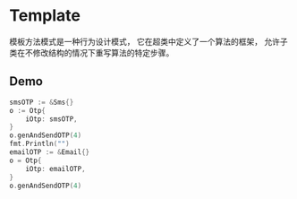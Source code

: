# Template

模板方法模式是一种行为设计模式， 它在超类中定义了一个算法的框架， 允许子类在不修改结构的情况下重写算法的特定步骤。

## Demo

```go
smsOTP := &Sms{}
o := Otp{
    iOtp: smsOTP,
}
o.genAndSendOTP(4)
fmt.Println("")
emailOTP := &Email{}
o = Otp{
    iOtp: emailOTP,
}
o.genAndSendOTP(4)
```